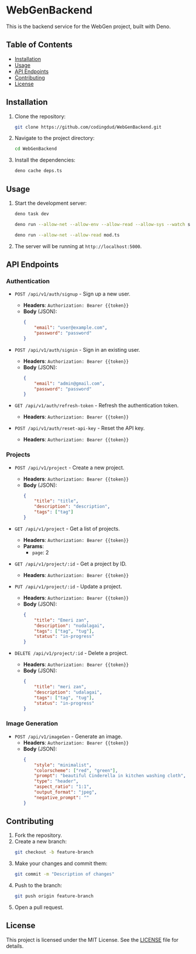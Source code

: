 # WebGenBackend

This is the backend service for the WebGen project, built with Deno.

## Table of Contents

- [Installation](#installation)
- [Usage](#usage)
- [API Endpoints](#api-endpoints)
- [Contributing](#contributing)
- [License](#license)

## Installation

1. Clone the repository:
    ```sh
    git clone https://github.com/codingdud/WebGenBackend.git
    ```
2. Navigate to the project directory:
    ```sh
    cd WebGenBackend
    ```
3. Install the dependencies:
    ```sh
    deno cache deps.ts
    ```

## Usage

1. Start the development server:
    ```sh
    deno task dev
    ```
    ```sh
    deno run --allow-net --allow-env --allow-read --allow-sys --watch src/app.ts
    ```
    ```sh
    deno run --allow-net --allow-read mod.ts
    ```
2. The server will be running at `http://localhost:5000`.

## API Endpoints

### Authentication

- `POST /api/v1/auth/signup` - Sign up a new user.
    - **Headers**: `Authorization: Bearer {{token}}`
    - **Body** (JSON):
        ```json
        {
            "email": "user@example.com",
            "password": "password"
        }
        ```

- `POST /api/v1/auth/signin` - Sign in an existing user.
    - **Headers**: `Authorization: Bearer {{token}}`
    - **Body** (JSON):
        ```json
        {
            "email": "admin@gmail.com",
            "password": "password"
        }
        ```

- `GET /api/v1/auth/refresh-token` - Refresh the authentication token.
    - **Headers**: `Authorization: Bearer {{token}}`

- `POST /api/v1/auth/reset-api-key` - Reset the API key.
    - **Headers**: `Authorization: Bearer {{token}}`

### Projects

- `POST /api/v1/project` - Create a new project.
    - **Headers**: `Authorization: Bearer {{token}}`
    - **Body** (JSON):
        ```json
        {
            "title": "title",
            "description": "description",
            "tags": ["tag"]
        }
        ```

- `GET /api/v1/project` - Get a list of projects.
    - **Headers**: `Authorization: Bearer {{token}}`
    - **Params**:
        - `page`: 2

- `GET /api/v1/project/:id` - Get a project by ID.
    - **Headers**: `Authorization: Bearer {{token}}`

- `PUT /api/v1/project/:id` - Update a project.
    - **Headers**: `Authorization: Bearer {{token}}`
    - **Body** (JSON):
        ```json
        {
            "title": "Emeri zan",
            "description": "nudalagai",
            "tags": ["tag", "tug"],
            "status": "in-progress"
        }
        ```

- `DELETE /api/v1/project/:id` - Delete a project.
    - **Headers**: `Authorization: Bearer {{token}}`
    - **Body** (JSON):
        ```json
        {
            "title": "meri zan",
            "description": "udalagai",
            "tags": ["tag", "tug"],
            "status": "in-progress"
        }
        ```

### Image Generation

- `POST /api/v1/imageGen` - Generate an image.
    - **Headers**: `Authorization: Bearer {{token}}`
    - **Body** (JSON):
        ```json
        {
            "style": "minimalist",
            "colorscheme": ["red", "green"],
            "prompt": "beautiful Cinderella in kitchen washing cloth",
            "type": "header",
            "aspect_ratio": "1:1",
            "output_format": "jpeg",
            "negative_prompt": ""
        }
        ```

## Contributing

1. Fork the repository.
2. Create a new branch:
    ```sh
    git checkout -b feature-branch
    ```
3. Make your changes and commit them:
    ```sh
    git commit -m "Description of changes"
    ```
4. Push to the branch:
    ```sh
    git push origin feature-branch
    ```
5. Open a pull request.

## License

This project is licensed under the MIT License. See the [LICENSE](LICENSE) file for details.